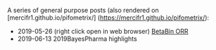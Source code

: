 A series of general purpose posts (also rendered on [mercifr1.github.io/pifometrix/] (https://mercifr1.github.io/pifometrix/):
- 2019-05-26  (right click open in web browser) [BetaBin ORR](content/2019-05-26-BetaBin_ORR.html)
- 2019-06-13 2019BayesPharma highlights


